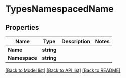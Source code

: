 # TypesNamespacedName

## Properties

Name | Type | Description | Notes
------------ | ------------- | ------------- | -------------
**Name** | **string** |  | 
**Namespace** | **string** |  | 

[[Back to Model list]](../README.md#documentation-for-models) [[Back to API list]](../README.md#documentation-for-api-endpoints) [[Back to README]](../README.md)


